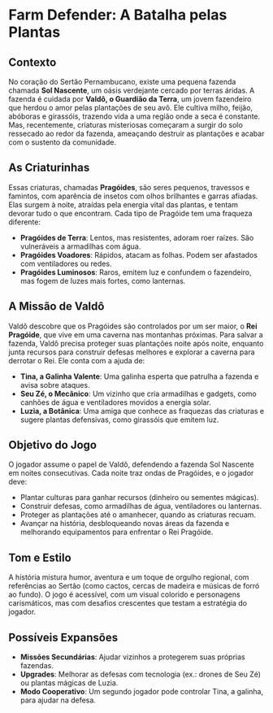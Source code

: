 # Farm Defender: A Batalha pelas Plantas

## Contexto

No coração do Sertão Pernambucano, existe uma pequena fazenda chamada **Sol Nascente**, um oásis verdejante cercado por terras áridas. A fazenda é cuidada por **Valdô, o Guardião da Terra**, um jovem fazendeiro que herdou o amor pelas plantações de seu avô. Ele cultiva milho, feijão, abóboras e girassóis, trazendo vida a uma região onde a seca é constante. Mas, recentemente, criaturas misteriosas começaram a surgir do solo ressecado ao redor da fazenda, ameaçando destruir as plantações e acabar com o sustento da comunidade.

## As Criaturinhas

Essas criaturas, chamadas **Pragóides**, são seres pequenos, travessos e famintos, com aparência de insetos com olhos brilhantes e garras afiadas. Elas surgem à noite, atraídas pela energia vital das plantas, e tentam devorar tudo o que encontram. Cada tipo de Pragóide tem uma fraqueza diferente:

- **Pragóides de Terra**: Lentos, mas resistentes, adoram roer raízes. São vulneráveis a armadilhas com água.
- **Pragóides Voadores**: Rápidos, atacam as folhas. Podem ser afastados com ventiladores ou redes.
- **Pragóides Luminosos**: Raros, emitem luz e confundem o fazendeiro, mas fogem de luzes mais fortes, como lanternas.

## A Missão de Valdô

Valdô descobre que os Pragóides são controlados por um ser maior, o **Rei Pragóide**, que vive em uma caverna nas montanhas próximas. Para salvar a fazenda, Valdô precisa proteger suas plantações noite após noite, enquanto junta recursos para construir defesas melhores e explorar a caverna para derrotar o Rei. Ele conta com a ajuda de:

- **Tina, a Galinha Valente**: Uma galinha esperta que patrulha a fazenda e avisa sobre ataques.
- **Seu Zé, o Mecânico**: Um vizinho que cria armadilhas e gadgets, como canhões de água e ventiladores movidos a energia solar.
- **Luzia, a Botânica**: Uma amiga que conhece as fraquezas das criaturas e sugere plantas defensivas, como girassóis que emitem luz.

## Objetivo do Jogo

O jogador assume o papel de Valdô, defendendo a fazenda Sol Nascente em noites consecutivas. Cada noite traz ondas de Pragóides, e o jogador deve:

- Plantar culturas para ganhar recursos (dinheiro ou sementes mágicas).
- Construir defesas, como armadilhas de água, ventiladores ou lanternas.
- Proteger as plantações até o amanhecer, quando as criaturas recuam.
- Avançar na história, desbloqueando novas áreas da fazenda e melhorando equipamentos para enfrentar o Rei Pragóide.

## Tom e Estilo

A história mistura humor, aventura e um toque de orgulho regional, com referências ao Sertão (como cactos, cercas de madeira e músicas de forró ao fundo). O jogo é acessível, com um visual colorido e personagens carismáticos, mas com desafios crescentes que testam a estratégia do jogador.

## Possíveis Expansões

- **Missões Secundárias**: Ajudar vizinhos a protegerem suas próprias fazendas.
- **Upgrades**: Melhorar as defesas com tecnologia (ex.: drones de Seu Zé) ou plantas mágicas de Luzia.
- **Modo Cooperativo**: Um segundo jogador pode controlar Tina, a galinha, para ajudar na defesa.